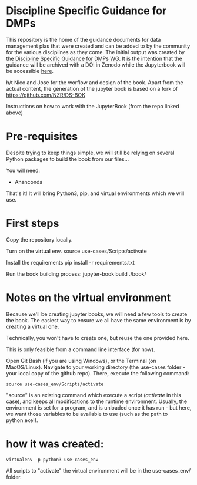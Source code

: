 # Discipline Specific Guidance for DMPs

This repository is the home of the guidance documents for data management plas that were created and can be added to by the community for the various disciplines as they come. The initial output was created by the [Discipline Specific Guidance for DMPs WG](https://www.rd-alliance.org/groups/discipline-specific-guidance-data-management-plans-wg "RDA Working Group page"). It is the intention that the guidance will be archived with a DOI in Zenodo while the Jupyterbook will be accessible [here](https://santoshilam.github.io/Discipline_Specific_Guidance_for_DMPs/). 





h/t Nico and Jose for the worflow and design of the book. Apart from the actual content, the generation of the jupyter book is based on a fork of https://github.com/NZR/DS-BOK


Instructions on how to work with the JupyterBook (from the repo linked above)
# Pre-requisites

Despite trying to keep things simple, we will still be relying on several Python packages to build the book from our files... 

You will need: 
- Ananconda 

That's it! It will bring Python3, pip, and virtual environments which we will use.

# First steps

Copy the repository locally. 

Turn on the virtual env. 
	source use-cases/Scripts/activate

Install the requirements
	pip install -r requirements.txt
 
Run the book building process: 
	jupyter-book build ./book/



# Notes on the virtual environment

Because we'll be creating jupyter books, we will need a few tools to create the book. The easiest way to ensure we all have the same environment is by creating a virtual one. 

Technically, you won't have to create one, but reuse the one provided here. 

This is only feasible from a command line interface (for now). 

Open Git Bash (if you are using Windows), or the Terminal (on MacOS/Linux). Navigate to your working directory (the use-cases folder - your local copy of the github repo).
There, execute the following command: 
	
	source use-cases_env/Scripts/activate

"source" is an existing command which execute a script (_activate_ in this case), and keeps all modifications to the runtime environment. 
Usually, the environment is set for a program, and is unloaded once it has run - but here, we want those variables to be available to use (such as the path to python.exe!).



# how it was created: 
 
	virtualenv -p python3 use-cases_env

All scripts to "activate" the virtual environment will be in the use-cases_env/ folder. 


